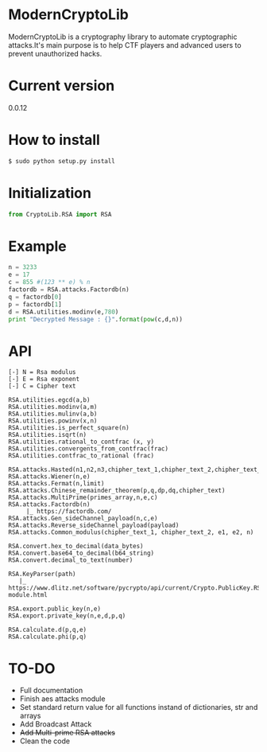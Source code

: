 # ModernCryptoLib
ModernCryptoLib is a cryptography library to automate cryptographic attacks.It's main purpose is to help CTF players and advanced users to prevent unauthorized hacks. 

# Current version
0.0.12
# How to install
```bash
$ sudo python setup.py install
```
# Initialization
```python
from CryptoLib.RSA import RSA
```
# Example
```python
n = 3233
e = 17
c = 855 #(123 ** e) % n
factordb = RSA.attacks.Factordb(n)
q = factordb[0]
p = factordb[1]
d = RSA.utilities.modinv(e,780)
print "Decrypted Message : {}".format(pow(c,d,n))
```

# API
```
[-] N = Rsa modulus
[-] E = Rsa exponent
[-] C = Cipher text

RSA.utilities.egcd(a,b)
RSA.utilities.modinv(a,m)
RSA.utilities.mulinv(a,b)
RSA.utilities.powinv(x,n)
RSA.utilities.is_perfect_square(n)
RSA.utilities.isqrt(n)
RSA.utilities.rational_to_contfrac (x, y)
RSA.utilities.convergents_from_contfrac(frac)    
RSA.utilities.contfrac_to_rational (frac)

RSA.attacks.Hasted(n1,n2,n3,chipher_text_1,chipher_text_2,chipher_text_3,e)
RSA.attacks.Wiener(n,e)
RSA.attacks.Fermat(n,limit)
RSA.attacks.Chinese_remainder_theorem(p,q,dp,dq,chipher_text)
RSA.attacks.MultiPrime(primes_array,n,e,c)
RSA.attacks.Factordb(n)
     |_ https://factordb.com/
RSA.attacks.Gen_sideChannel_payload(n,c,e)
RSA.attacks.Reverse_sideChannel_payload(payload)
RSA.attacks.Common_modulus(chipher_text_1, chipher_text_2, e1, e2, n)

RSA.convert.hex_to_decimal(data_bytes)
RSA.convert.base64_to_decimal(b64_string)
RSA.convert.decimal_to_text(number)

RSA.KeyParser(path)
   |_ https://www.dlitz.net/software/pycrypto/api/current/Crypto.PublicKey.RSA-module.html

RSA.export.public_key(n,e)
RSA.export.private_key(n,e,d,p,q)

RSA.calculate.d(p,q,e)
RSA.calculate.phi(p,q)
```
# TO-DO
- Full documentation
- Finish aes attacks module
- Set standard return value for all functions instand of dictionaries, str and arrays
- Add Broadcast Attack
- ~~Add Multi-prime RSA attacks~~
- Clean the code
